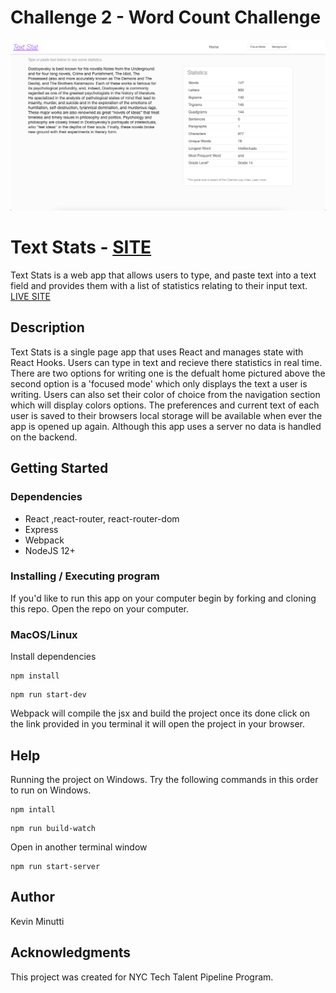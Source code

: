 # Challenge 2 - Word Count Challenge

![alt text](https://github.com/K-minutti/readme-images/blob/main/ttp-wc.png)

# Text Stats - [SITE](https://ttp-text-stat.herokuapp.com/)

Text Stats is a web app that allows users to type, and paste text into a text field and provides them with a list of statistics relating to their input text. [LIVE SITE](https://ttp-text-stat.herokuapp.com/)

## Description

Text Stats is a single page app that uses React and manages state with React Hooks. Users can type in text and recieve there statistics in real time. There are two options for writing one is the defualt home pictured above the second option is a 'focused mode' which only displays the text a user is writing. Users can also set their color of choice from the navigation section which will display colors options. The preferences and current text of each user is saved to their browsers local storage will be available when ever the app is opened up again.
Although this app uses a server no data is handled on the backend.

## Getting Started

### Dependencies

- React ,react-router, react-router-dom
- Express
- Webpack
- NodeJS 12+

### Installing / Executing program

If you'd like to run this app on your computer begin by forking and cloning this repo. Open the repo on your computer.

### MacOS/Linux

Install dependencies

```
npm install
```

```
npm run start-dev
```

Webpack will compile the jsx and build the project once its done click on the link provided in you terminal it will open the project in your browser.

## Help

Running the project on Windows. Try the following commands in this order to run on Windows.

```
npm intall
```

```
npm run build-watch
```

Open in another terminal window

```
npm run start-server
```

## Author

Kevin Minutti

## Acknowledgments

This project was created for NYC Tech Talent Pipeline Program.
